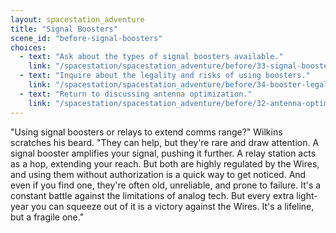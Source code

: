 ```yaml
---
layout: spacestation_adventure
title: "Signal Boosters"
scene_id: "before-signal-boosters"
choices:
  - text: "Ask about the types of signal boosters available."
    link: "/spacestation/spacestation_adventure/before/33-signal-booster-types/"
  - text: "Inquire about the legality and risks of using boosters."
    link: "/spacestation/spacestation_adventure/before/34-booster-legality-risks/"
  - text: "Return to discussing antenna optimization."
    link: "/spacestation/spacestation_adventure/before/32-antenna-optimization/"
---
```


"Using signal boosters or relays to extend comms range?" Wilkins scratches his beard. "They can help, but they're rare and draw attention. A signal booster amplifies your signal, pushing it further. A relay station acts as a hop, extending your reach. But both are highly regulated by the Wires, and using them without authorization is a quick way to get noticed. And even if you find one, they're often old, unreliable, and prone to failure. It's a constant battle against the limitations of analog tech. But every extra light-year you can squeeze out of it is a victory against the Wires. It's a lifeline, but a fragile one."
